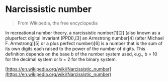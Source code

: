 # Narcissistic number
> From Wikipedia, the free encyclopedia

In recreational number theory, a narcissistic number[1][2] (also known as a pluperfect digital invariant (PPDI),[3] an Armstrong number[4] (after Michael F. Armstrong)[5] or a plus perfect number)[6] is a number that is the sum of its own digits each raised to the power of the number of digits. This definition depends on the base b of the number system used, e.g., b = 10 for the decimal system or b = 2 for the binary system.

[https://en.wikipedia.org/wiki/Narcissistic_number](https://en.wikipedia.org/wiki/Narcissistic_number)
